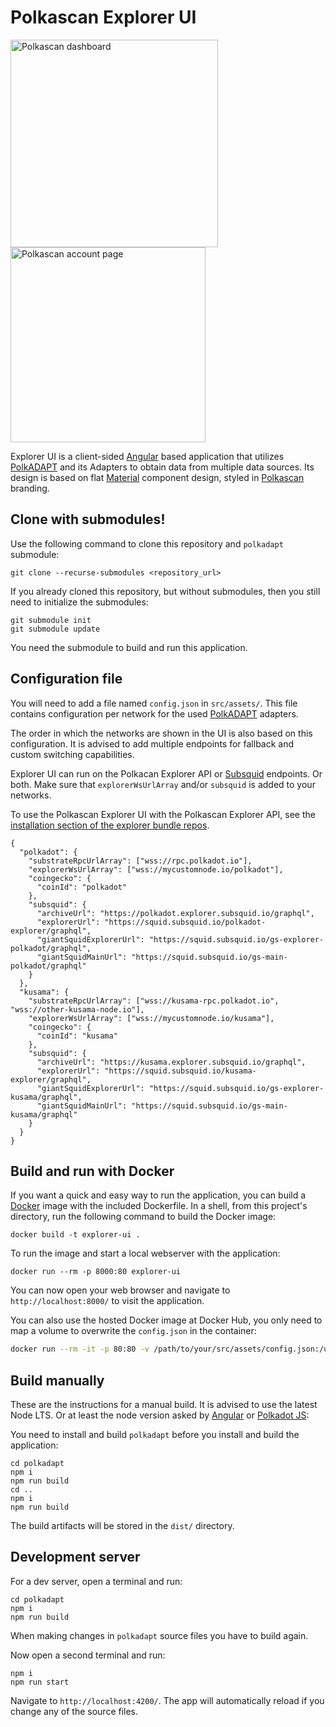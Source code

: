 # Polkascan Explorer UI

<img width="332" valign="top" alt="Polkascan dashboard" src="https://user-images.githubusercontent.com/5286904/194822070-48c172d4-c65d-4ea0-8287-15b772f32eb4.png"> <img width="312" valign="top" alt="Polkascan account page" src="https://user-images.githubusercontent.com/5286904/194826118-9d655e0c-02d3-4a8c-b4f1-73bfc00e076b.png">

Explorer UI is a client-sided [Angular](https://angular.io/) based application that utilizes [PolkADAPT](https://github.com/polkascan/polkadapt) and its Adapters to obtain data from multiple data sources. Its design is based on flat [Material](https://material.angular.io/) component design, styled in [Polkascan](https://polkascan.org/) branding.

## Clone with submodules!

Use the following command to clone this repository and `polkadapt` submodule:
```shell
git clone --recurse-submodules <repository_url>
```
If you already cloned this repository, but without submodules, then you still need to initialize the submodules:
```shell
git submodule init
git submodule update
```
You need the submodule to build and run this application.

## Configuration file

You will need to add a file named `config.json` in `src/assets/`. This file contains configuration per network for the used [PolkADAPT](https://github.com/polkascan/polkadapt) adapters.

The order in which the networks are shown in the UI is also based on this configuration. It is advised to add multiple endpoints for fallback and custom switching capabilities.

Explorer UI can run on the Polkacan Explorer API or [Subsquid](https://www.subsquid.io/) endpoints. Or both.
Make sure that `explorerWsUrlArray` and/or `subsquid` is added to your networks. 

To use the Polkascan Explorer UI with the Polkascan Explorer API, see the [installation section of the explorer bundle repos](https://github.com/polkascan/explorer#installation). 

```shell
{
  "polkadot": {
    "substrateRpcUrlArray": ["wss://rpc.polkadot.io"],
    "explorerWsUrlArray": ["wss://mycustomnode.io/polkadot"],
    "coingecko": {
      "coinId": "polkadot"
    },
    "subsquid": {
      "archiveUrl": "https://polkadot.explorer.subsquid.io/graphql",
      "explorerUrl": "https://squid.subsquid.io/polkadot-explorer/graphql",
      "giantSquidExplorerUrl": "https://squid.subsquid.io/gs-explorer-polkadot/graphql",
      "giantSquidMainUrl": "https://squid.subsquid.io/gs-main-polkadot/graphql"
    }
  },
  "kusama": {
    "substrateRpcUrlArray": ["wss://kusama-rpc.polkadot.io", "wss://other-kusama-node.io"],
    "explorerWsUrlArray": ["wss://mycustomnode.io/kusama"],
    "coingecko": {
      "coinId": "kusama"
    },
    "subsquid": {
      "archiveUrl": "https://kusama.explorer.subsquid.io/graphql",
      "explorerUrl": "https://squid.subsquid.io/kusama-explorer/graphql",
      "giantSquidExplorerUrl": "https://squid.subsquid.io/gs-explorer-kusama/graphql",
      "giantSquidMainUrl": "https://squid.subsquid.io/gs-main-kusama/graphql"
    }
  }
}
```

## Build and run with Docker

If you want a quick and easy way to run the application, you can build a [Docker](https://www.docker.com/get-started) image with the included Dockerfile. In a shell, from this project's directory, run the following command to build the Docker image:

```shell
docker build -t explorer-ui .
```
To run the image and start a local webserver with the application:
```shell
docker run --rm -p 8000:80 explorer-ui
```
You can now open your web browser and navigate to `http://localhost:8000/` to visit the application.

You can also use the hosted Docker image at Docker Hub, you only need to map a volume to overwrite the `config.json` in the container:

```bash
docker run --rm -it -p 80:80 -v /path/to/your/src/assets/config.json:/usr/share/nginx/html/assets/config.json polkascan/explorer-ui
```

## Build manually

These are the instructions for a manual build. It is advised to use the latest Node LTS. Or at least the node version asked by [Angular](https://angular.io/) or [Polkadot JS](https://polkadot.js.org/):

You need to install and build `polkadapt` before you install and build the application:
```shell
cd polkadapt
npm i
npm run build
cd ..
npm i
npm run build
```
The build artifacts will be stored in the `dist/` directory.

## Development server

For a dev server, open a terminal and run:
```shell
cd polkadapt
npm i
npm run build
``` 
When making changes in `polkadapt` source files you have to build again.

Now open a second terminal and run:
```shell
npm i
npm run start
```
Navigate to `http://localhost:4200/`. The app will automatically reload if you change any of the source files.
